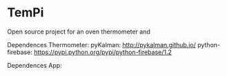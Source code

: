 # TemPi
Open source project for an oven thermometer and 


Dependences Thermometer:
pyKalman: http://pykalman.github.io/
python-firebase: https://pypi.python.org/pypi/python-firebase/1.2


Dependences App: